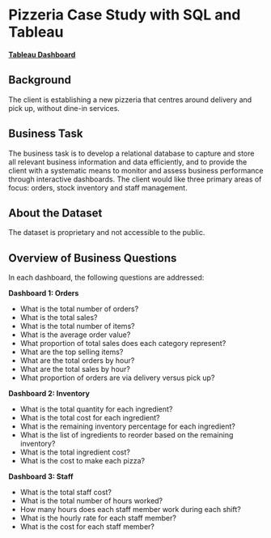# Pizzeria Case Study with SQL and Tableau

[**Tableau Dashboard**](https://public.tableau.com/app/profile/tracy.chow1741/viz/PizzeriaCaseStudy/Dashboard1)

## Background
The client is establishing a new pizzeria that centres around delivery and pick up, without dine-in services.

## Business Task
The business task is to develop a relational database to capture and store all relevant business information and data efficiently, and to provide the client with a systematic means to monitor and assess business performance through interactive dashboards. The client would like three primary areas of focus: orders, stock inventory and staff management.

## About the Dataset
The dataset is proprietary and not accessible to the public.

## Overview of Business Questions
In each dashboard, the following questions are addressed:

**Dashboard 1: Orders**
- What is the total number of orders?
- What is the total sales?
- What is the total number of items?
- What is the average order value?
- What proportion of total sales does each category represent?
- What are the top selling items?
- What are the total orders by hour?
- What are the total sales by hour?
- What proportion of orders are via delivery versus pick up?

**Dashboard 2: Inventory**
- What is the total quantity for each ingredient? 
- What is the total cost for each ingredient? 
- What is the remaining inventory percentage for each ingredient?
- What is the list of ingredients to reorder based on the remaining inventory?
- What is the total ingredient cost?
- What is the cost to make each pizza?

**Dashboard 3: Staff**
- What is the total staff cost?
- What is the total number of hours worked?
- How many hours does each staff member work during each shift?
- What is the hourly rate for each staff member?
- What is the cost for each staff member?
